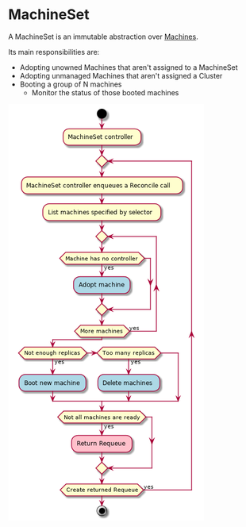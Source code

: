 # MachineSet

A MachineSet is an immutable abstraction over [Machines](./machine.html).

Its main responsibilities are:
* Adopting unowned Machines that aren't assigned to a MachineSet
* Adopting unmanaged Machines that aren't assigned a Cluster
* Booting a group of N machines
  * Monitor the status of those booted machines

![](../../../images/cluster-admission-machineset-controller.png)
